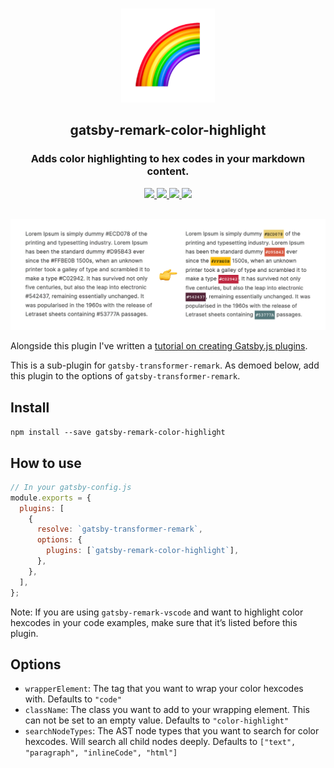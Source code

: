 <p align="center">
  <br />
  <img src="https://raw.githubusercontent.com/mxmzb/gatsby-remark-color-highlight/master/media/logo-emoji.png" height="150" />
</p>

<h2 align="center">gatsby-remark-color-highlight</h2>
<h3 align="center">Adds color highlighting to hex codes in your markdown content.</h3>

<p align="center">
  <a href="https://npmjs.org/package/gatsby-remark-color-highlight">
    <img src="https://img.shields.io/npm/v/gatsby-remark-color-highlight" />
  </a>
  <a href="https://github.com/mxmzb/gatsby-remark-color-highlight/blob/master/LICENSE">
    <img src="https://img.shields.io/npm/l/gatsby-remark-color-highlight" />
  </a>
  <a href="https://npmjs.org/package/gatsby-remark-color-highlight">
    <img src="https://img.shields.io/bundlephobia/min/gatsby-remark-color-highlight" />
  </a>
  <img src="https://img.shields.io/badge/PRs-welcome-brightgreen.svg" />
</p>

<br />

<img src="https://raw.githubusercontent.com/mxmzb/gatsby-remark-color-highlight/master/media/example.jpg" />

Alongside this plugin I've written a [tutorial on creating Gatsby.js plugins](https://maximzubarev.com/how-to-create-a-gatsby-js-transformer-plugin).

This is a sub-plugin for `gatsby-transformer-remark`. As demoed below, add this plugin to the options of `gatsby-transformer-remark`.

## Install

`npm install --save gatsby-remark-color-highlight`

## How to use

```javascript
// In your gatsby-config.js
module.exports = {
  plugins: [
    {
      resolve: `gatsby-transformer-remark`,
      options: {
        plugins: [`gatsby-remark-color-highlight`],
      },
    },
  ],
};
```

Note: If you are using `gatsby-remark-vscode` and want to highlight color hexcodes in your code examples, make sure that it’s listed before this plugin.

## Options

- `wrapperElement`: The tag that you want to wrap your color hexcodes with. Defaults to `"code"`
- `className`: The class you want to add to your wrapping element. This can not be set to an empty value. Defaults to `"color-highlight"`
- `searchNodeTypes`: The AST node types that you want to search for color hexcodes. Will search all child nodes deeply. Defaults to `["text", "paragraph", "inlineCode", "html"]`
